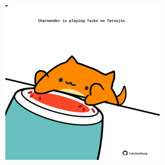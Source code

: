 <!-- built at 07/05/2025, 05:00:28 UTC -->
<p align="center">
  <img width="500" height="500" src="./ReadmeImage.svg">
</p>
